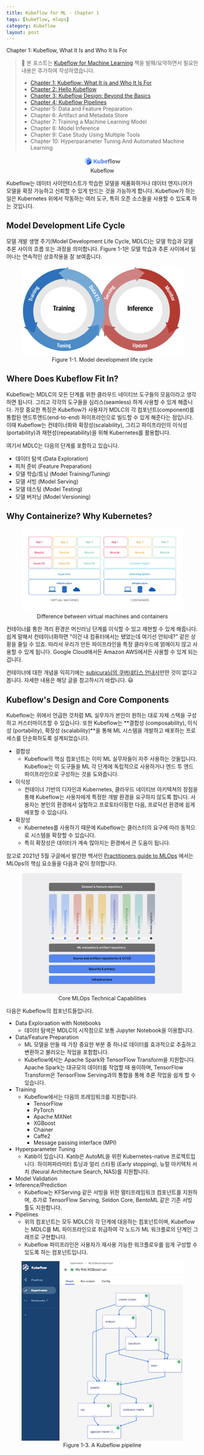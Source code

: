 ```yaml
---
title: Kubeflow for ML - Chapter 1
tags: [kubeflow, mlops]
category: Kubeflow
layout: post
---
```


Chapter 1: Kubeflow, What It Is and Who It Is For

<!--more-->


>   👀 본 포스트는 [Kubeflow for Machine Learning](https://oreilly.com/library/view/kubeflow-for-machine/9781492050117/) 책을 발췌/요약하면서 필요한 내용은 추가하여 작성하였습니다.
>
>   -   [Chapter 1: Kubeflow: What It is and Who It Is For](/kubeflow/2022/05/08/kubeflow-chapter1.html)
>   -   [Chapter 2: Hello Kubeflow](/kubeflow/2022/05/15/kubeflow-chapter2.html)
>   -   [Chapter 3: Kubeflow Design: Beyond the Basics](/kubeflow/2022/06/19/kubeflow-chapter3.html)
>   -   [Chapter 4: Kubeflow Pipelines](/kubeflow/2022/07/10/kubeflow-chapter4.html)
>   -   Chapter 5: Data and Feature Preparation
>   -   Chapter 6: Artifact and Metadata Store
>   -   Chapter 7: Training a Machine Learning Model
>   -   Chapter 8: Model Inference
>   -   Chapter 9: Case Study Using Multiple Tools
>   -   Chapter 10: Hyperparameter Tuning And Automated Machine Learning

<center>
  <figure>
    <img src="/assets/images/2022-05-08-kubeflow-chapter1/kubeflow.png" alt="Example" style="zoom:10%;" loading="lazy" />
    <figcaption style="text-align: center;">Kubeflow</figcaption>
  </figure>
</center>

Kubeflow는 데이터 사이언티스트가 학습한 모델을 제품화하거나 데이터 엔지니어가 모델을 확장 가능하고 신뢰할 수 있게 만드는 것을 가능하게 합니다. Kubeflow가 하는 일은 Kubernetes 위에서 작동하는 여러 도구, 특히 오픈 소스들을 사용할 수 있도록 하는 것입니다.

## Model Development Life Cycle

모델 개발 생명 주기(Model Development Life Cycle, MDLC)는 모델 학습과 모델 추론 사이의 흐름 또는 과정을 의미합니다. Figure 1-1은 모델 학습과 추론 사이에서 일어나는 연속적인 상호작용을 잘 보여줍니다.

<center>
  <figure>
    <img src="/assets/images/2022-05-08-kubeflow-chapter1/figure1-1.png" alt="Example" style="zoom:50%;" loading="lazy" />
    <figcaption style="text-align: center;">Figure 1-1. Model development life cycle</figcaption>
  </figure>
</center>

## Where Does Kubeflow Fit In?

Kubeflow는 MDLC의 모든 단계를 위한 클라우드 네이티브 도구들의 모음이라고 생각하면 됩니다. 그리고 각각의 도구들을 심리스(seamless) 하게 사용할 수 있게 해줍니다. 가장 중요한 특징은 Kubeflow가 사용자가 MDLC의 각 컴포넌트(component)를 통합된 엔드투엔드(end-to-end) 파이프라인으로 빌드할 수 있게 해준다는 점입니다. 이때 Kubeflow는 컨테이너화와 확장성(scalability), 그리고 파이프라인의 이식성(portability)과 재현성(repeatability)을 위해 Kubernetes를 활용합니다.

여기서 MDLC는 다음의 단계를 포함하고 있습니다.

-   데이터 탐색 (Data Exploration)
-   피처 준비 (Feature Preparation)
-   모델 학습/튜닝 (Model Training/Tuning)
-   모델 서빙 (Model Serving)
-   모델 테스팅 (Model Testing)
-   모델 버저닝 (Model Versioning)

## Why Containerize? Why Kubernetes?

<center>
  <figure>
    <img src="/assets/images/2022-05-08-kubeflow-chapter1/containerization.jpeg" alt="Example" style="zoom:75%;" loading="lazy" />
    <figcaption style="text-align: center;">Difference between virtual machines and containers</figcaption>
  </figure>
</center>


컨테이너를 통한 격리 환경은 머신러닝 단계를 이식할 수 있고 재현할 수 있게 해줍니다. 쉽게 말해서 컨테이너화하면 "이건 내 컴퓨터에서는 됐었는데 여기선 안되네?" 같은 상황을 줄일 수 있죠. 따라서 우리가 만든 파이프라인을 특정 클라우드에 얽매이지 않고 사용할 수 있게 됩니다. Google Cloud에서든 Amazon AWS에서든 사용할 수 있게 되는 겁니다.

컨테이너에 대한 개념을 익히기에는 [subicura님의 쿠버네티스 안내서](https://subicura.com/2017/01/19/docker-guide-for-beginners-1.html)만한 것이 없다고 봅니다. 자세한 내용은 해당 글을 참고하시기 바랍니다. :smiley:

## Kubeflow's Design and Core Components

Kubeflow는 위에서 언급한 것처럼 ML 실무자가 본인이 원하는 대로 자체 스택을 구성하고 커스터마이즈할 수 있습니다. 또한 Kubeflow는 **결합성 (composability), 이식성 (portability), 확장성 (scalability)**을 통해 ML 시스템을 개발하고 배포하는 프로세스를 단순화하도록 설계되었습니다.

-   결합성
    -   Kubeflow의 핵심 컴포넌트는 이미 ML 실무자들이 자주 사용하는 것들입니다. Kubeflow는 이 도구들을 ML 각 단계에 독립적으로 사용하거나 엔드 투 엔드 파이프라인으로 구성하는 것을 도와줍니다.
-   이식성
    -   컨테이너 기반의 디자인과 Kubernetes, 클라우드 네이티브 아키텍쳐의 장점을 통해 Kubeflow는 사용자에게 특정한 개발 환경을 요구하지 않도록 합니다. 사용자는 본인의 환경에서 실험하고 프로토타이핑한 다음, 프로덕션 환경에 쉽게 배포할 수 있습니다.
-   확장성
    -   Kubernetes를 사용하기 때문에 Kubeflow는 클러스터의 요구에 따라 동적으로 시스템을 확장할 수 있습니다.
    -   특히 확장성은 데이터가 계속 많아지는 환경에서 큰 도움이 됩니다.

참고로 2021년 5월 구글에서 발간한 백서인 [Practitioners guide to MLOps](https://services.google.com/fh/files/misc/practitioners_guide_to_mlops_whitepaper.pdf) 에서는 MLOps의 핵심 요소들을 다음과 같이 정의합니다.

<center>
  <figure>
    <img src="/assets/images/2022-05-08-kubeflow-chapter1/mlops_tech_caps.png" alt="Example" style="zoom:50%;" loading="lazy" />
    <figcaption style="text-align: center;">Core MLOps Technical Capabilities</figcaption>
  </figure>
</center>


다음은 Kubeflow의 컴포넌트들입니다.

-   Data Exploraation with Notebooks
    -   데이터 탐색은 MDLC의 시작점으로 보통 Jupyter Notebook을 이용합니다.
-   Data/Feature Preparation
    -   ML 모델을 만들 때 가장 중요한 부분 중 하나로 데이터를 효과적으로 추출하고 변환하고 불러오는 작업을 포함합니다.
    -   Kubeflow에서는 Apache Spark와 TensorFlow Transform을 지원합니다. Apache Spark는 대규모의 데이터를 작업할 때 용이하며, TensorFlow Transform은 TensorFlow Serving과의 통합을 통해 추론 작업을 쉽게 할 수 있습니다.
-   Training
    -   Kubeflow에서는 다음의 프레임워크를 지원합니다.
        -   TensorFlow
        -   PyTorch
        -   Apache MXNet
        -   XGBoost
        -   Chainer
        -   Caffe2
        -   Message passing interface (MPI)
-   Hyperparameter Tuning
    -   Katib이 있습니다. Katib은 AutoML을 위한 Kubernetes-native 프로젝트입니다. 하이퍼파라미터 튜닝과 얼리 스타핑 (Early stopping), 뉴럴 아키텍처 서치 (Neural Architecture Search, NAS)를 지원합니다.
-   Model Validation
-   Inference/Prediction
    -   Kubeflow는 KFServing 같은 서빙을 위한 멀티프레임워크 컴포넌트를 지원하며, 추가로 TensorFlow Serving, Seldon Core, BentoML 같은 기존 서빙 툴도 지원합니다.
-   Pipelines
    -   위의 컴포넌트는 모두 MDLC의 각 단계에 대응하는 컴포넌트이며, Kubeflow는 MDLC를 ML 파이프라인으로 취급하여 각 노드가 ML 워크플로의 단계인 그래프로 구현합니다.
    -   Kubeflow 파이프라인은 사용자가 재사용 가능한 워크플로우를 쉽게 구성할 수 있도록 하는 컴포넌트입니다.

<center>
	<figure>
		<img src="/assets/images/2022-05-08-kubeflow-chapter1/kubeflow_pipeline.png" alt="Example" style="zoom:100%;" loading="lazy" />
		<figcaption style="text-align: center;">Figure 1-3. A Kubeflow pipeline</figcaption>
	</figure>
</center>

